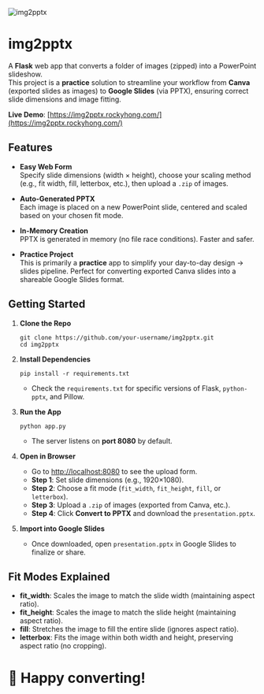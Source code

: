 ![img2pptx](./assets/social-thumbnail.jpg)

# img2pptx

A **Flask** web app that converts a folder of images (zipped) into a PowerPoint slideshow.  
This project is a **practice** solution to streamline your workflow from **Canva** (exported slides as images) to **Google Slides** (via PPTX), ensuring correct slide dimensions and image fitting.

**Live Demo**: [https://img2pptx.rockyhong.com/](https://img2pptx.rockyhong.com/)

## Features

- **Easy Web Form**  
  Specify slide dimensions (width × height), choose your scaling method (e.g., fit width, fill, letterbox, etc.), then upload a `.zip` of images.

- **Auto-Generated PPTX**  
  Each image is placed on a new PowerPoint slide, centered and scaled based on your chosen fit mode.

- **In-Memory Creation**  
  PPTX is generated in memory (no file race conditions). Faster and safer.

- **Practice Project**  
  This is primarily a **practice** app to simplify your day-to-day design → slides pipeline. Perfect for converting exported Canva slides into a shareable Google Slides format.

## Getting Started

1. **Clone the Repo**

   ```
   git clone https://github.com/your-username/img2pptx.git
   cd img2pptx
   ```

2. **Install Dependencies**

   ```
   pip install -r requirements.txt
   ```

   - Check the `requirements.txt` for specific versions of Flask, `python-pptx`, and Pillow.

3. **Run the App**

   ```
   python app.py
   ```

   - The server listens on **port 8080** by default.

4. **Open in Browser**

   - Go to [http://localhost:8080](http://localhost:8080) to see the upload form.
   - **Step 1**: Set slide dimensions (e.g., 1920×1080).
   - **Step 2**: Choose a fit mode (`fit_width`, `fit_height`, `fill`, or `letterbox`).
   - **Step 3**: Upload a `.zip` of images (exported from Canva, etc.).
   - **Step 4**: Click **Convert to PPTX** and download the `presentation.pptx`.

5. **Import into Google Slides**
   - Once downloaded, open `presentation.pptx` in Google Slides to finalize or share.

## Fit Modes Explained

- **fit_width**: Scales the image to match the slide width (maintaining aspect ratio).
- **fit_height**: Scales the image to match the slide height (maintaining aspect ratio).
- **fill**: Stretches the image to fill the entire slide (ignores aspect ratio).
- **letterbox**: Fits the image within both width and height, preserving aspect ratio (no cropping).

# 🥳 **Happy converting!**
